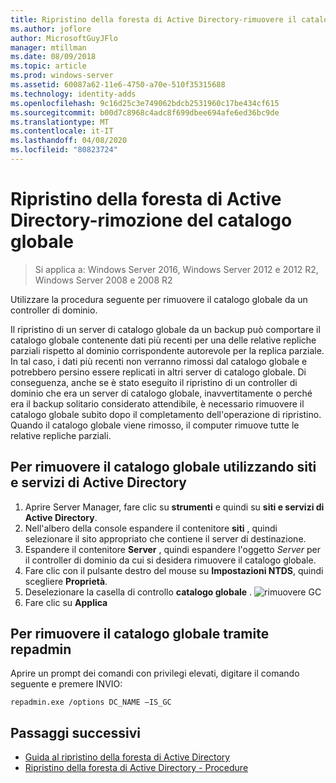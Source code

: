```yaml
---
title: Ripristino della foresta di Active Directory-rimuovere il catalogo globale
ms.author: joflore
author: MicrosoftGuyJFlo
manager: mtillman
ms.date: 08/09/2018
ms.topic: article
ms.prod: windows-server
ms.assetid: 60087a62-11e6-4750-a70e-510f35315688
ms.technology: identity-adds
ms.openlocfilehash: 9c16d25c3e749062bdcb2531960c17be434cf615
ms.sourcegitcommit: b00d7c8968c4adc8f699dbee694afe6ed36bc9de
ms.translationtype: MT
ms.contentlocale: it-IT
ms.lasthandoff: 04/08/2020
ms.locfileid: "80823724"
---
```

# <a name="ad-forest-recovery---removing-the-global-catalog"></a>Ripristino della foresta di Active Directory-rimozione del catalogo globale  

>Si applica a: Windows Server 2016, Windows Server 2012 e 2012 R2, Windows Server 2008 e 2008 R2

 Utilizzare la procedura seguente per rimuovere il catalogo globale da un controller di dominio. 
  
 Il ripristino di un server di catalogo globale da un backup può comportare il catalogo globale contenente dati più recenti per una delle relative repliche parziali rispetto al dominio corrispondente autorevole per la replica parziale. In tal caso, i dati più recenti non verranno rimossi dal catalogo globale e potrebbero persino essere replicati in altri server di catalogo globale. Di conseguenza, anche se è stato eseguito il ripristino di un controller di dominio che era un server di catalogo globale, inavvertitamente o perché era il backup solitario considerato attendibile, è necessario rimuovere il catalogo globale subito dopo il completamento dell'operazione di ripristino. Quando il catalogo globale viene rimosso, il computer rimuove tutte le relative repliche parziali. 
  
## <a name="to-remove-the-global-catalog-using-active-directory-sites-and-services"></a>Per rimuovere il catalogo globale utilizzando siti e servizi di Active Directory  
 
1. Aprire Server Manager, fare clic su **strumenti** e quindi su **siti e servizi di Active Directory**. 
2. Nell'albero della console espandere il contenitore **siti** , quindi selezionare il sito appropriato che contiene il server di destinazione. 
3. Espandere il contenitore **Server** , quindi espandere l'oggetto *Server* per il controller di dominio da cui si desidera rimuovere il catalogo globale. 
4. Fare clic con il pulsante destro del mouse su **Impostazioni NTDS**, quindi scegliere **Proprietà**. 
5. Deselezionare la casella di controllo **catalogo globale** . 
   ![rimuovere GC](media/AD-Forest-Recovery-Remove-GC/removegc1.png)
6. Fare clic su **Applica**
  
## <a name="to-remove-the-global-catalog-using-repadmin"></a>Per rimuovere il catalogo globale tramite repadmin  
  
Aprire un prompt dei comandi con privilegi elevati, digitare il comando seguente e premere INVIO:  

   ```
   repadmin.exe /options DC_NAME –IS_GC  
   ```  

## <a name="next-steps"></a>Passaggi successivi

- [Guida al ripristino della foresta di Active Directory](AD-Forest-Recovery-Guide.md)
- [Ripristino della foresta di Active Directory - Procedure](AD-Forest-Recovery-Procedures.md)
